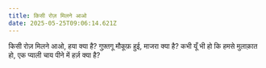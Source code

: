 ```yaml
---
title: किसी रोज़ मिलने आओ
date: 2025-05-25T09:06:14.621Z
---
```

<!--StartFragment-->

किसी रोज़ मिलने आओ, हया क्या है?
गुफ़्तगू मौकूफ़ हुई, माजरा क्या है?
कभी यूँ भी हो कि हमसे मुलाक़ात हो,
एक प्याली चाय पीने में हर्ज़ क्या है?

<!--EndFragment-->
